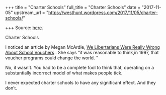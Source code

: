 +++
title = "Charter Schools"
full_title = "Charter Schools"
date = "2017-11-05"
upstream_url = "https://westhunt.wordpress.com/2017/11/05/charter-schools/"

+++
Source: [here](https://westhunt.wordpress.com/2017/11/05/charter-schools/).

Charter Schools

I noticed an article by Megan McArdle, [We Libertarians Were Really
Wrong About School
Vouchers](https://www.bloomberg.com/view/articles/2017-10-23/we-libertarians-were-really-wrong-about-school-vouchers)
. She says “it was reasonable to think,in 1997, that voucher programs
could change the world. ”

No, it wasn’t. You had to be a complete fool to think that, operating on
a substantially incorrect model of what makes people tick.

I never expected charter schools to have any significant effect. And
they don’t.

